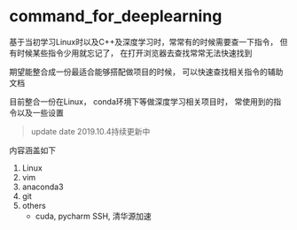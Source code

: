 # command_for_deeplearning

基于当初学习Linux时以及C++及深度学习时，常常有的时候需要查一下指令， 但有时候某些指令少用就忘记了， 在打开浏览器去查找常常无法快速找到

期望能整合成一份最适合能够搭配做项目的时候， 可以快速查找相关指令的辅助文档

目前整合一份在Linux， conda环境下等做深度学习相关项目时， 常使用到的指令以及一些设置


>update date 2019.10.4持续更新中

内容涵盖如下

1. Linux
2. vim
3. anaconda3
4. git
5. others
    - cuda, pycharm SSH, 清华源加速




